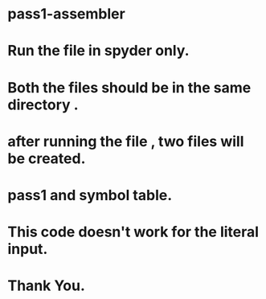 # pass1-assembler
# Run the file in spyder only.
# Both the files should be in the same directory .
# after running the file , two files will be created.
# pass1 and symbol table.
# This code doesn't work for the literal input.
# Thank You.
